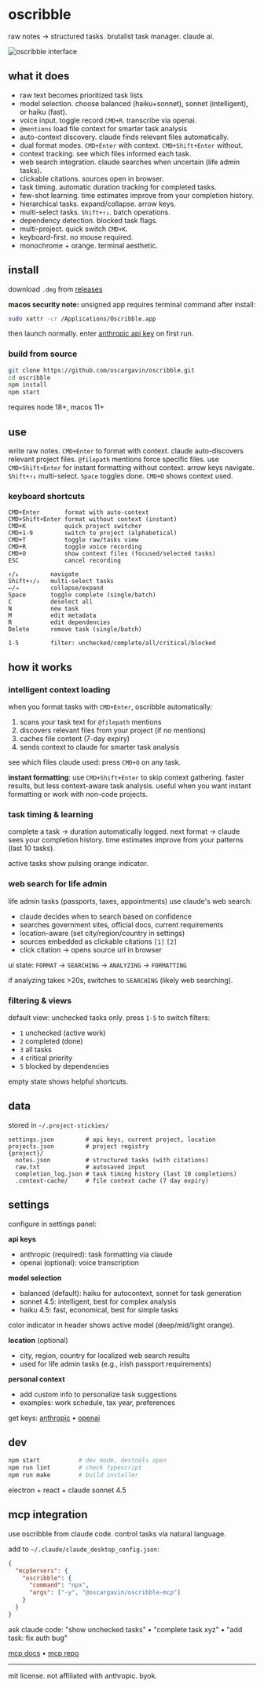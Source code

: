 # oscribble

raw notes → structured tasks.
brutalist task manager. claude ai.

![oscribble interface](screenshot.png)

## what it does

- raw text becomes prioritized task lists
- model selection. choose balanced (haiku+sonnet), sonnet (intelligent), or haiku (fast).
- voice input. toggle record `CMD+R`. transcribe via openai.
- `@mentions` load file context for smarter task analysis
- auto-context discovery. claude finds relevant files automatically.
- dual format modes. `CMD+Enter` with context. `CMD+Shift+Enter` without.
- context tracking. see which files informed each task.
- web search integration. claude searches when uncertain (life admin tasks).
- clickable citations. sources open in browser.
- task timing. automatic duration tracking for completed tasks.
- few-shot learning. time estimates improve from your completion history.
- hierarchical tasks. expand/collapse. arrow keys.
- multi-select tasks. `Shift+↑↓`. batch operations.
- dependency detection. blocked task flags.
- multi-project. quick switch `CMD+K`.
- keyboard-first. no mouse required.
- monochrome + orange. terminal aesthetic.

## install

download `.dmg` from [releases](https://github.com/oscargavin/oscribble/releases)

**macos security note:** unsigned app requires terminal command after install:
```bash
sudo xattr -cr /Applications/Oscribble.app
```
then launch normally. enter [anthropic api key](https://console.anthropic.com/) on first run.

### build from source

```bash
git clone https://github.com/oscargavin/oscribble.git
cd oscribble
npm install
npm start
```

requires node 18+, macos 11+

## use

write raw notes. `CMD+Enter` to format with context.
claude auto-discovers relevant project files.
`@filepath` mentions force specific files.
use `CMD+Shift+Enter` for instant formatting without context.
arrow keys navigate. `Shift+↑↓` multi-select.
`Space` toggles done. `CMD+O` shows context used.

### keyboard shortcuts

```
CMD+Enter       format with auto-context
CMD+Shift+Enter format without context (instant)
CMD+K           quick project switcher
CMD+1-9         switch to project (alphabetical)
CMD+T           toggle raw/tasks view
CMD+R           toggle voice recording
CMD+O           show context files (focused/selected tasks)
ESC             cancel recording

↑/↓         navigate
Shift+↑/↓   multi-select tasks
←/→         collapse/expand
Space       toggle complete (single/batch)
C           deselect all
N           new task
M           edit metadata
R           edit dependencies
Delete      remove task (single/batch)

1-5         filter: unchecked/complete/all/critical/blocked
```

## how it works

### intelligent context loading
when you format tasks with `CMD+Enter`, oscribble automatically:
1. scans your task text for `@filepath` mentions
2. discovers relevant files from your project (if no mentions)
3. caches file content (7-day expiry)
4. sends context to claude for smarter task analysis

see which files claude used: press `CMD+O` on any task.

**instant formatting**: use `CMD+Shift+Enter` to skip context gathering.
faster results, but less context-aware task analysis.
useful when you want instant formatting or work with non-code projects.

### task timing & learning
complete a task → duration automatically logged.
next format → claude sees your completion history.
time estimates improve from your patterns (last 10 tasks).

active tasks show pulsing orange indicator.

### web search for life admin
life admin tasks (passports, taxes, appointments) use claude's web search:
- claude decides when to search based on confidence
- searches government sites, official docs, current requirements
- location-aware (set city/region/country in settings)
- sources embedded as clickable citations `[1]` `[2]`
- click citation → opens source url in browser

ui state: `FORMAT` → `SEARCHING` → `ANALYZING` → `FORMATTING`

if analyzing takes >20s, switches to `SEARCHING` (likely web searching).

### filtering & views
default view: unchecked tasks only.
press `1-5` to switch filters:
- `1` unchecked (active work)
- `2` completed (done)
- `3` all tasks
- `4` critical priority
- `5` blocked by dependencies

empty state shows helpful shortcuts.

## data

stored in `~/.project-stickies/`
```
settings.json         # api keys, current project, location
projects.json         # project registry
{project}/
  notes.json          # structured tasks (with citations)
  raw.txt             # autosaved input
  completion_log.json # task timing history (last 10 completions)
  .context-cache/     # file context cache (7 day expiry)
```

## settings

configure in settings panel:

**api keys**
- anthropic (required): task formatting via claude
- openai (optional): voice transcription

**model selection**
- balanced (default): haiku for autocontext, sonnet for task generation
- sonnet 4.5: intelligent, best for complex analysis
- haiku 4.5: fast, economical, best for simple tasks

color indicator in header shows active model (deep/mid/light orange).

**location** (optional)
- city, region, country for localized web search results
- used for life admin tasks (e.g., irish passport requirements)

**personal context**
- add custom info to personalize task suggestions
- examples: work schedule, tax year, preferences

get keys: [anthropic](https://console.anthropic.com/) • [openai](https://platform.openai.com/api-keys)

## dev

```bash
npm start           # dev mode, devtools open
npm run lint        # check typescript
npm run make        # build installer
```

electron + react + claude sonnet 4.5

## mcp integration

use oscribble from claude code. control tasks via natural language.

add to `~/.claude/claude_desktop_config.json`:
```json
{
  "mcpServers": {
    "oscribble": {
      "command": "npx",
      "args": ["-y", "@oscargavin/oscribble-mcp"]
    }
  }
}
```

ask claude code: "show unchecked tasks" • "complete task xyz" • "add task: fix auth bug"

[mcp docs](docs/mcp-integration.md) • [mcp repo](https://github.com/oscargavin/oscribble-mcp)

---

mit license.
not affiliated with anthropic. byok.
